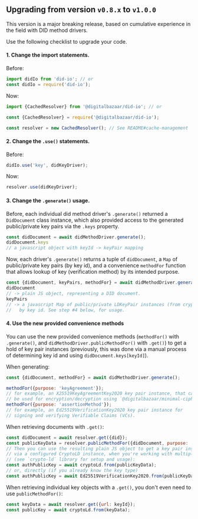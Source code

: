 ## Upgrading from version `v0.8.x` to `v1.0.0`

This version is a major breaking release, based on cumulative experience in
the field with DID method drivers.

Use the following checklist to upgrade your code.

#### 1. Change the import statements.

Before:

```js
import didIo from 'did-io'; // or 
const didIo = require('did-io');
```

Now:
```js
import {CachedResolver} from '@digitalbazaar/did-io'; // or

const {CachedResolver} = require('@digitalbazaar/did-io');

const resolver = new CachedResolver(); // See README#cache-management
```

#### 2. Change the `.use()` statements.

Before:

```js
didIo.use('key', didKeyDriver);
```
Now:

```js
resolver.use(didKeyDriver);
```

#### 3. Change the `.generate()` usage.

Before, each individual did method driver's `.generate()` returned a
`DidDocument` class instance, which also provided access to the generated
public/private key pairs via the `.keys` property.

```js
const didDocument = await didMethodDriver.generate();
didDocument.keys
// a javascript object with keyId -> keyPair mapping
```

Now, each driver's `.generate()` returns a tuple of `didDocument`, a `Map`
of public/private key pairs (by key id), and a convenience `methodFor` function
that allows lookup of key (verification method) by its intended purpose.

```js
const {didDocument, keyPairs, methodFor} = await didMethodDriver.generate();
didDocument
// -> plain JS object, representing a DID document.
keyPairs
// -> a javascript Map of public/private LDKeyPair instances (from crypto-ld),
//   by key id. See step #4 below, for usage.
```

#### 4. Use the new provided convenience methods 
   
You can use the new provided convenience methods (`methodFor()` with 
`.generate()`,  and `didMethodDriver.publicMethodFor()` with `.get()`) to get a 
hold of key pair instances (previously, this was done via a manual process of 
determining key id and using `didDocument.keys[keyId]`).

When generating:

```js
const {didDocument, methodFor} = await didMethodDriver.generate();

methodFor({purpose: 'keyAgreement'});
// for example, an X25519KeyAgreementKey2020 key pair instance, that can
// be used for encryption/decryption using `@digitalbazaar/minimal-cipher`.
methodFor({purpose: 'assertionMethod'});
// for example, an Ed25519VerificationKey2020 key pair instance for
// signing and verifying Verifiable Claims (VCs).
```

When retrieving documents with `.get()`:

```js
const didDocument = await resolver.get({did});
const publicKeyData = resolver.publicMethodFor({didDocument, purpose: 'authentication'});
// Then you can use the resulting plain JS object to get a key pair instance.
// via a configured CryptoLD instance, when you're working with multiple key types
// (see `crypto-ld` library for setup and usage):
const authPublicKey = await cryptoLd.from(publicKeyData);
// or, directly (if you already know the key type)
const authPublicKey = await Ed25519VerificationKey2020.from(publicKeyData);
```

When retrieving individual key objects with a `.get()`, you don't even need to
use `publicMethodFor()`:

```js
const keyData = await resolver.get({url: keyId});
const publicKey = await cryptoLd.from(keyData);
```
